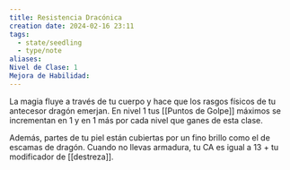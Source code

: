 ```yaml
---
title: Resistencia Dracónica
creation date: 2024-02-16 23:11
tags:
  - state/seedling
  - type/note
aliases: 
Nivel de Clase: 1
Mejora de Habilidad:
---
```

La magia fluye a través de tu cuerpo y hace que los rasgos físicos de tu antecesor dragón emerjan. En nivel 1 tus [[Puntos de Golpe]] máximos se incrementan en 1 y en 1 más por cada nivel que ganes de esta clase.

Además, partes de tu piel están cubiertas por un fino brillo como el de escamas de dragón. Cuando no llevas armadura, tu CA es igual a 13 + tu modificador de [[destreza]].

